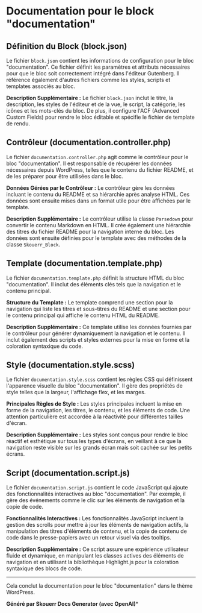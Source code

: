 # Documentation pour le block "documentation"

## Définition du Block (block.json)

Le fichier `block.json` contient les informations de configuration pour le bloc "documentation". Ce fichier définit les paramètres et attributs nécessaires pour que le bloc soit correctement intégré dans l'éditeur Gutenberg. Il référence également d'autres fichiers comme les styles, scripts et templates associés au bloc.

**Description Supplémentaire :** Le fichier `block.json` inclut le titre, la description, les styles de l'éditeur et de la vue, le script, la catégorie, les icônes et les mots-clés du bloc. De plus, il configure l'ACF (Advanced Custom Fields) pour rendre le bloc éditable et spécifie le fichier de template de rendu.

## Contrôleur (documentation.controller.php)

Le fichier `documentation.controller.php` agit comme le contrôleur pour le bloc "documentation". Il est responsable de récupérer les données nécessaires depuis WordPress, telles que le contenu du fichier README, et de les préparer pour être utilisées dans le bloc.

**Données Gérées par le Contrôleur :** Le contrôleur gère les données incluant le contenu du README et sa hiérarchie après analyse HTML. Ces données sont ensuite mises dans un format utile pour être affichées par le template.

**Description Supplémentaire :** Le contrôleur utilise la classe `Parsedown` pour convertir le contenu Markdown en HTML. Il crée également une hiérarchie des titres du fichier README pour la navigation interne du bloc. Les données sont ensuite définies pour le template avec des méthodes de la classe `Skouerr_Block`.

## Template (documentation.template.php)

Le fichier `documentation.template.php` définit la structure HTML du bloc "documentation". Il inclut des éléments clés tels que la navigation et le contenu principal.

**Structure du Template :** Le template comprend une section pour la navigation qui liste les titres et sous-titres du README et une section pour le contenu principal qui affiche le contenu HTML du README.

**Description Supplémentaire :** Ce template utilise les données fournies par le contrôleur pour générer dynamiquement la navigation et le contenu. Il inclut également des scripts et styles externes pour la mise en forme et la coloration syntaxique du code.

## Style (documentation.style.scss)

Le fichier `documentation.style.scss` contient les règles CSS qui définissent l'apparence visuelle du bloc "documentation". Il gère des propriétés de style telles que la largeur, l'affichage flex, et les marges.

**Principales Règles de Style :** Les styles principales incluent la mise en forme de la navigation, les titres, le contenu, et les éléments de code. Une attention particulière est accordée à la réactivité pour différentes tailles d'écran.

**Description Supplémentaire :** Les styles sont conçus pour rendre le bloc réactif et esthétique sur tous les types d'écrans, en veillant à ce que la navigation reste visible sur les grands écran mais soit cachée sur les petits écrans.

## Script (documentation.script.js)

Le fichier `documentation.script.js` contient le code JavaScript qui ajoute des fonctionnalités interactives au bloc "documentation". Par exemple, il gère des événements comme le clic sur les éléments de navigation et la copie de code.

**Fonctionnalités Interactives :** Les fonctionnalités JavaScript incluent la gestion des scrolls pour mettre à jour les éléments de navigation actifs, la manipulation des titres d'éléments de contenu, et la copie de contenu de code dans le presse-papiers avec un retour visuel via des tooltips.

**Description Supplémentaire :** Ce script assure une expérience utilisateur fluide et dynamique, en manipulant les classes actives des éléments de navigation et en utilisant la bibliothèque Highlight.js pour la coloration syntaxique des blocs de code.

----------

Cela conclut la documentation pour le bloc "documentation" dans le thème WordPress.

**Généré par Skouerr Docs Generator (avec OpenAI)***